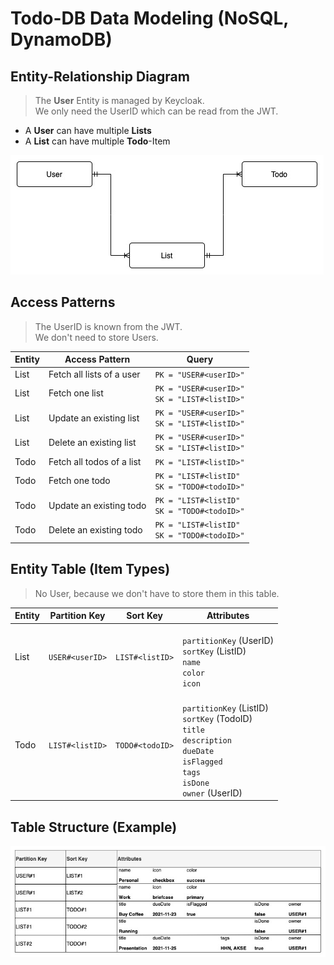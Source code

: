 # Todo-DB Data Modeling (NoSQL, DynamoDB)

## Entity-Relationship Diagram

> The **User** Entity is managed by Keycloak.<br>
> We only need the UserID which can be read from the JWT.

- A **User** can have multiple **Lists**
- A **List** can have multiple **Todo**-Item

![ERM Diagram](ERM-Diagram.jpg)

## Access Patterns

> The UserID is known from the JWT. <br>
> We don't need to store Users.

| Entity | Access Pattern            | Query                                             |
|--------|---------------------------|---------------------------------------------------|
| List   | Fetch all lists of a user | `PK = "USER#<userID>"`                            |
| List   | Fetch one list            | `PK = "USER#<userID>"` <br>`SK = "LIST#<listID>"` |
| List   | Update an existing list   | `PK = "USER#<userID>"` <br>`SK = "LIST#<listID>"` |
| List   | Delete an existing list   | `PK = "USER#<userID>"` <br>`SK = "LIST#<listID>"` |
| Todo   | Fetch all todos of a list | `PK = "LIST#<listID>"`                            |
| Todo   | Fetch one todo            | `PK = "LIST#<listID"` <br>`SK = "TODO#<todoID>"`  |
| Todo   | Update an existing todo   | `PK = "LIST#<listID"` <br>`SK = "TODO#<todoID>"`  |
| Todo   | Delete an existing todo   | `PK = "LIST#<listID"` <br>`SK = "TODO#<todoID>"`  |

## Entity Table (Item Types)

> No User, because we don't have to store them in this table.

| Entity | Partition Key   | Sort Key        | Attributes                                                                                                                                          |
|--------|-----------------|-----------------|-----------------------------------------------------------------------------------------------------------------------------------------------------|
| List   | `USER#<userID>` | `LIST#<listID>` | <br>`partitionKey` (UserID)<br>`sortKey` (ListID)<br>`name`<br>`color`<br>`icon`                                                                    |
| Todo   | `LIST#<listID>` | `TODO#<todoID>` | <br>`partitionKey` (ListID)<br>`sortKey` (TodoID)<br>`title`<br>`description`<br>`dueDate`<br>`isFlagged`<br>`tags`<br>`isDone`<br>`owner` (UserID) |

## Table Structure (Example)

![Example of the Table Structure](Structure-Example.jpg)
